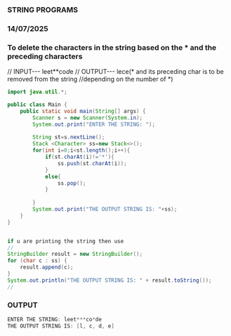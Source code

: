### STRING PROGRAMS
### 14/07/2025


### To delete the characters in the string based on the * and the preceding characters

//  INPUT--- leet**co*d*e
//  OUTPUT--- lece(* and its preceding char is to be removed from the string 
//depending on the number of *)

````java
import java.util.*;

public class Main {
    public static void main(String[] args) {
        Scanner s = new Scanner(System.in);
        System.out.print("ENTER THE STRING: ");
    
        String st=s.nextLine();
        Stack <Character> ss=new Stack<>();
        for(int i=0;i<st.length();i++){
            if(st.charAt(i)!='*'){
                ss.push(st.charAt(i));
            }
            else{
                ss.pop();
            }
            
        }
        System.out.print("THE OUTPUT STRING IS: "+ss);
    }
}


if u are printing the string then use
//
StringBuilder result = new StringBuilder();
for (char c : ss) {
    result.append(c);
}
System.out.println("THE OUTPUT STRING IS: " + result.toString());
//
````


### OUTPUT

````JAVA
ENTER THE STRING: leet***co*de
THE OUTPUT STRING IS: [l, c, d, e]
````




